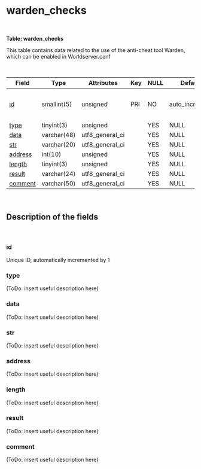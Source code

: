 # warden\_checks

 

**Table: warden\_checks**

This table contains data related to the use of the anti-cheat tool Warden, which can be enabled in Worldserver.conf

 

| Field                             | Type        | Attributes        | Key | NULL | Default         | Comment                                   |
|-----------------------------------|-------------|-------------------|-----|------|-----------------|-------------------------------------------|
| [id](#warden_checks-id)           | smallint(5) | unsigned          | PRI | NO   | auto\_increment | Unique ID, automatically incremented by 1 |
| [type](#warden_checks-type)       | tinyint(3)  | unsigned          |     | YES  | NULL            |                                           |
| [data](#warden_checks-data)       | varchar(48) | utf8\_general\_ci |     | YES  | NULL            |                                           |
| [str](#warden_checks-str)         | varchar(20) | utf8\_general\_ci |     | YES  | NULL            |                                           |
| [address](#warden_checks-address) | int(10)     | unsigned          |     | YES  | NULL            |                                           |
| [length](#warden_checks-length)   | tinyint(3)  | unsigned          |     | YES  | NULL            |                                           |
| [result](#warden_checks-result)   | varchar(24) | utf8\_general\_ci |     | YES  | NULL            |                                           |
| [comment](#warden_checks-comment) | varchar(50) | utf8\_general\_ci |     | YES  | NULL            |                                           |

 

## Description of the fields

 

### id

Unique ID, automatically incremented by 1

### type

(ToDo: insert useful description here)

### data

(ToDo: insert useful description here)

### str

(ToDo: insert useful description here)

### address

(ToDo: insert useful description here)

### length

(ToDo: insert useful description here)

### result

(ToDo: insert useful description here)

### comment

(ToDo: insert useful description here)

 
